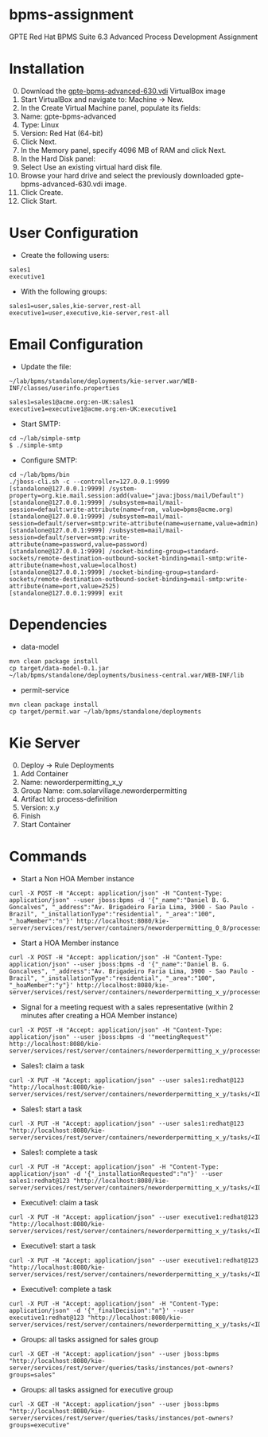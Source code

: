 # bpms-assignment
GPTE Red Hat BPMS Suite 6.3 Advanced Process Development Assignment

Installation
============
0. Download the [gpte-bpms-advanced-630.vdi](https://drive.google.com/open?id=0B8mmXW6hJKdiaVpndWxFV3Nmbkk) VirtualBox image
0. Start VirtualBox and navigate to: Machine → New.
0. In the Create Virtual Machine panel, populate its fields:
0. Name: gpte-bpms-advanced
0. Type: Linux
0. Version: Red Hat (64-bit)
0. Click Next.
0. In the Memory panel, specify 4096 MB of RAM and click Next.
0. In the Hard Disk panel:
0. Select Use an existing virtual hard disk file.
0. Browse your hard drive and select the previously downloaded gpte-bpms-advanced-630.vdi image.
0. Click Create.
0. Click Start.

User Configuration
==================
* Create the following users:
```
sales1
executive1
```
* With the following groups:
```
sales1=user,sales,kie-server,rest-all
executive1=user,executive,kie-server,rest-all
```

Email Configuration
===================
* Update the file: 
```
~/lab/bpms/standalone/deployments/kie-server.war/WEB-INF/classes/userinfo.properties
```
```
sales1=sales1@acme.org:en-UK:sales1
executive1=executive1@acme.org:en-UK:executive1
```

* Start SMTP:
```
cd ~/lab/simple-smtp
$ ./simple-smtp
```

* Configure SMTP:
```
cd ~/lab/bpms/bin
./jboss-cli.sh -c --controller=127.0.0.1:9999
[standalone@127.0.0.1:9999] /system-property=org.kie.mail.session:add(value="java:jboss/mail/Default")
[standalone@127.0.0.1:9999] /subsystem=mail/mail-session=default:write-attribute(name=from, value=bpms@acme.org)
[standalone@127.0.0.1:9999] /subsystem=mail/mail-session=default/server=smtp:write-attribute(name=username,value=admin)
[standalone@127.0.0.1:9999] /subsystem=mail/mail-session=default/server=smtp:write-attribute(name=password,value=password)
[standalone@127.0.0.1:9999] /socket-binding-group=standard-sockets/remote-destination-outbound-socket-binding=mail-smtp:write-attribute(name=host,value=localhost)
[standalone@127.0.0.1:9999] /socket-binding-group=standard-sockets/remote-destination-outbound-socket-binding=mail-smtp:write-attribute(name=port,value=2525)
[standalone@127.0.0.1:9999] exit
```

Dependencies
============
* data-model
```
mvn clean package install
cp target/data-model-0.1.jar ~/lab/bpms/standalone/deployments/business-central.war/WEB-INF/lib
```
* permit-service
```
mvn clean package install
cp target/permit.war ~/lab/bpms/standalone/deployments
```

Kie Server
==========
0. Deploy -> Rule Deployments
0. Add Container
0. Name: neworderpermitting_x_y
0. Group Name: com.solarvillage.neworderpermitting
0. Artifact Id: process-definition
0. Version: x.y
0. Finish
0. Start Container

Commands
========
* Start a Non HOA Member instance
```
curl -X POST -H "Accept: application/json" -H "Content-Type: application/json" --user jboss:bpms -d '{"_name":"Daniel B. G. Goncalves", "_address":"Av. Brigadeiro Faria Lima, 3900 - Sao Paulo - Brazil", "_installationType":"residential", "_area":"100", "_hoaMember":"n"}' http://localhost:8080/kie-server/services/rest/server/containers/neworderpermitting_0_8/processes/com.solarvillage.neworderpermitting.NewOrderPermitting/instances
```

* Start a HOA Member instance
```
curl -X POST -H "Accept: application/json" -H "Content-Type: application/json" --user jboss:bpms -d '{"_name":"Daniel B. G. Goncalves", "_address":"Av. Brigadeiro Faria Lima, 3900 - Sao Paulo - Brazil", "_installationType":"residential", "_area":"100", "_hoaMember":"y"}' http://localhost:8080/kie-server/services/rest/server/containers/neworderpermitting_x_y/processes/com.solarvillage.neworderpermitting.NewOrderPermitting/instances
```

* Signal for a meeting request with a sales representative (within 2 minutes after creating a HOA Member instance)
```
curl -X POST -H "Accept: application/json" -H "Content-Type: application/json" --user jboss:bpms -d '"meetingRequest"' http://localhost:8080/kie-server/services/rest/server/containers/neworderpermitting_x_y/processes/instances/<ID>/signal/meetingRequest
```

* Sales1: claim a task
```
curl -X PUT -H "Accept: application/json" --user sales1:redhat@123 "http://localhost:8080/kie-server/services/rest/server/containers/neworderpermitting_x_y/tasks/<ID>/states/claimed"
```
* Sales1: start a task
```
curl -X PUT -H "Accept: application/json" --user sales1:redhat@123 "http://localhost:8080/kie-server/services/rest/server/containers/neworderpermitting_x_y/tasks/<ID>/states/started"
```
* Sales1: complete a task
```
curl -X PUT -H "Accept: application/json" -H "Content-Type: application/json" -d '{"_installationRequested":"n"}' --user sales1:redhat@123 "http://localhost:8080/kie-server/services/rest/server/containers/neworderpermitting_x_y/tasks/<ID>/states/completed"
```

* Executive1: claim a task
```
curl -X PUT -H "Accept: application/json" --user executive1:redhat@123 "http://localhost:8080/kie-server/services/rest/server/containers/neworderpermitting_x_y/tasks/<ID>/states/claimed"
```
* Executive1: start a task
```
curl -X PUT -H "Accept: application/json" --user executive1:redhat@123 "http://localhost:8080/kie-server/services/rest/server/containers/neworderpermitting_x_y/tasks/<ID>/states/started"
```
* Executive1: complete a task
```
curl -X PUT -H "Accept: application/json" -H "Content-Type: application/json" -d '{"_finalDecision":"n"}' --user executive1:redhat@123 "http://localhost:8080/kie-server/services/rest/server/containers/neworderpermitting_x_y/tasks/<ID>/states/completed"
```

* Groups: all tasks assigned for sales group
```
curl -X GET -H "Accept: application/json" --user jboss:bpms "http://localhost:8080/kie-server/services/rest/server/queries/tasks/instances/pot-owners?groups=sales"
```
* Groups: all tasks assigned for executive group
```
curl -X GET -H "Accept: application/json" --user jboss:bpms "http://localhost:8080/kie-server/services/rest/server/queries/tasks/instances/pot-owners?groups=executive"
```

